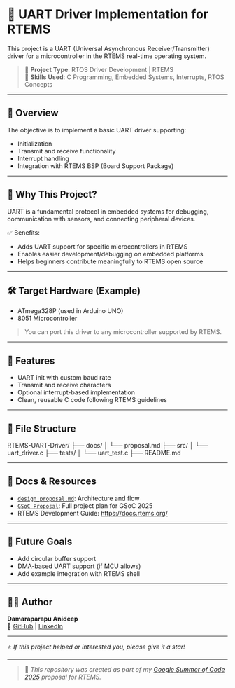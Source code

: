 # 🧵 UART Driver Implementation for RTEMS

This project is a UART (Universal Asynchronous Receiver/Transmitter) driver for a microcontroller in the RTEMS real-time operating system.

> 📌 **Project Type**: RTOS Driver Development | RTEMS  
> 🧠 **Skills Used**: C Programming, Embedded Systems, Interrupts, RTOS Concepts

---

## 📌 Overview

The objective is to implement a basic UART driver supporting:
- Initialization
- Transmit and receive functionality
- Interrupt handling
- Integration with RTEMS BSP (Board Support Package)

---

## 🎯 Why This Project?

UART is a fundamental protocol in embedded systems for debugging, communication with sensors, and connecting peripheral devices.

✅ Benefits:
- Adds UART support for specific microcontrollers in RTEMS  
- Enables easier development/debugging on embedded platforms  
- Helps beginners contribute meaningfully to RTEMS open source

---

## 🛠 Target Hardware (Example)

- ATmega328P (used in Arduino UNO)
- 8051 Microcontroller  
> You can port this driver to any microcontroller supported by RTEMS.

---

## 🔧 Features

- UART init with custom baud rate
- Transmit and receive characters
- Optional interrupt-based implementation
- Clean, reusable C code following RTEMS guidelines

---

## 📂 File Structure

RTEMS-UART-Driver/ ├── docs/ │ └── proposal.md ├── src/ │ └── uart_driver.c ├── tests/ │ └── uart_test.c ├── README.md

---

## 📄 Docs & Resources

- [`design_proposal.md`](./docs/proposal.md): Architecture and flow
- [`GSoC Proposal`](https://github.com/ANIDEEPCODE/RTEMS-UART-Driver/docs/Proposal.md): Full project plan for GSoC 2025
- RTEMS Development Guide: https://docs.rtems.org/

---

## 🚀 Future Goals

- Add circular buffer support
- DMA-based UART support (if MCU allows)
- Add example integration with RTEMS shell

---

## 🙋‍♂️ Author

**Damaraparapu Anideep**  
🔗 [GitHub](https://github.com/ANIDEEPCODE) | [LinkedIn](https://www.linkedin.com/in/damaraparapu-anideep-370638241)

---

⭐ *If this project helped or interested you, please give it a star!*

---

> 📝 *This repository was created as part of my [Google Summer of Code 2025](https://summerofcode.withgoogle.com/) proposal for RTEMS.*
